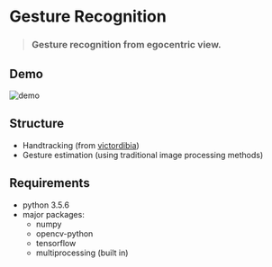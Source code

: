 # Gesture Recognition
> ### Gesture recognition from egocentric view.

## Demo
![demo](https://github.com/zzeitt/Gesture-Recognition/blob/master/demo.gif)

## Structure
* Handtracking (from [victordibia](https://github.com/victordibia/handtracking))
* Gesture estimation (using traditional image processing methods)

## Requirements
* python 3.5.6
* major packages:
    - numpy
    - opencv-python
    - tensorflow
    - multiprocessing (built in)


